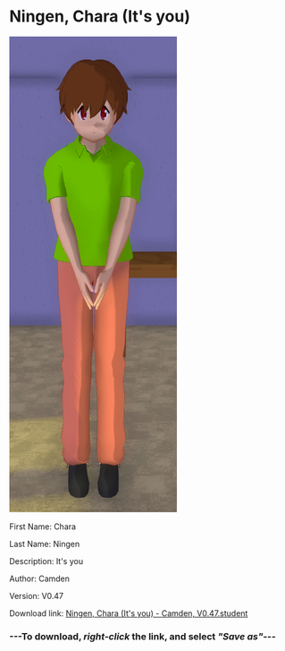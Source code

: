 # Ningen, Chara (It's you)

<img src = "https://raw.githubusercontent.com/Arbiter1223/Daigaku-Gurashi-Custom-Students/master/Students/Files/Ningen%2C%20Chara%20(It's%20you).png">

First Name: Chara

Last Name: Ningen

Description: It's you

Author: Camden

Version: V0.47

Download link: <a href="https://raw.githubusercontent.com/Arbiter1223/Daigaku-Gurashi-Custom-Students/master/Students/Files/Ningen%2C%20Chara%20(It's%20you)%20-%20Camden%2C%20V0.47.student">Ningen, Chara (It's you) - Camden, V0.47.student</a>

### ---**To download, _right-click_ the link, and select _"Save as"_**---
